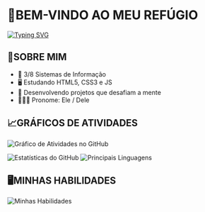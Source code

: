 # 🖖BEM-VINDO AO MEU REFÚGIO

[![Typing SVG](https://readme-typing-svg.herokuapp.com?font=Raleway&weight=450&duration=500&pause=200&color=F70056&center=falso&vCenter=falso&multiline=true&repeat=verdadeiro&random=falso&width=435&lines=Ol%C3%A1%2C+eu+sou+Igor+Murai;Bacharelando+em+Sistemas+de+Informa%C3%A7%C3%A3o;Futuro+Desenvolver+Vue.js)](https://git.io/typing-svg)

## 🧑SOBRE MIM
- 📕 3/8 Sistemas de Informação
- 🖥 Estudando HTML5, CSS3 e JS
- 🧠 Desenvolvendo projetos que desafiam a mente 
- 👩🏾‍🎓 Pronome: Ele / Dele

## 📈GRÁFICOS DE ATIVIDADES
![Gráfico de Atividades no GitHub](https://github-readme-activity-graph.vercel.app/graph?username=igormurai&bg_color=0d1117&color=BBC8C6&line=858585&point=F70056&area=true&hide_border=true&locale=pt-br)

![Estatísticas do GitHub](https://github-readme-stats.vercel.app/api?username=igormurai&show_icons=true&theme=github_dark&icon_color=F70056&title_color=F70056&hide_border=true&border_color=F70056&locale=pt-br&border_radius=30.0&title=grafico)             ![Principais Linguagens](https://github-readme-stats.vercel.app/api/top-langs/?username=igormurai&layout=compact&theme=github_dark&title_color=F70056&border_radius=30.0&hide_border=true&locale=pt-br)

## 🖥️MINHAS HABILIDADES 
![Minhas Habilidades](https://skillicons.dev/icons?i=html,css,js,react)
